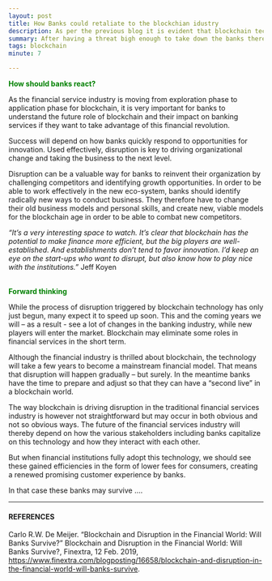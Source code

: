 ```yaml
---
layout: post
title: How Banks could retaliate to the blockchian idustry
description: As per the previous blog it is evident that blockchain tech is comming for the banking and the finance industry, now in this section we would be listing that how banks could retaliate.
summary: After having a threat bigh enough to take down the banks there are some plans on which banks are working to take down the growing blockchain solutions 
tags: blockchain
minute: 7

---
```


<b><span style="color:green">How should banks react?</span></b><br>

As the financial service industry is moving from exploration phase to application phase for blockchain, it is very important for banks to understand the future role of blockchain and their impact on banking services if they want to take advantage of this financial revolution.

Success will depend on how banks quickly respond to opportunities for innovation. Used effectively, disruption is key to driving organizational change and taking the business to the next level.

Disruption can be a valuable way for banks  to reinvent  their organization by challenging competitors and identifying growth opportunities. In order to be able to work effectively in the new eco-system, banks should identify radically new ways to conduct business. They therefore have to change their old business models and personal skills, and create new, viable models for the blockchain age in order to be able to combat new competitors.

*“It’s a very interesting space to watch. It’s clear that blockchain has the potential to make finance more efficient, but the big players are well-established. And establishments don’t tend to favor innovation. I’d keep an eye on the start-ups who want to disrupt, but also know how to play nice with the institutions.”* Jeff Koyen

<br>
<b><span style="color:green">Forward thinking</span></b><br>

While the process of disruption triggered by blockchain technology has only just begun, many expect it to speed up soon. This and the coming years we will – as a result - see a lot of changes in the banking industry, while new players will enter the market. Blockchain may eliminate some roles in financial services in the short term.

Although the financial industry is thrilled about blockchain, the technology will take a few years to become a mainstream financial model. That means that disruption will happen gradually – but surely. In the meantime banks have the time to prepare and adjust so that they can have a “second live” in a blockchain world.

The way blockchain is driving disruption in the traditional financial services industry is however not straightforward but may occur in both obvious and not so obvious ways. The future of the financial services industry will thereby depend on how the various stakeholders including banks capitalize on this technology and how they interact with each other.

But when financial institutions fully adopt this technology, we should see these gained efficiencies in the form of lower fees for consumers, creating a renewed promising customer experience by banks.  

In that case these banks may survive ….




---

#### REFERENCES

Carlo R.W. De Meijer. “Blockchain and Disruption in the Financial World: Will Banks Survive?” Blockchain and Disruption in the Financial World: Will Banks Survive?, Finextra, 12 Feb. 2019, https://www.finextra.com/blogposting/16658/blockchain-and-disruption-in-the-financial-world-will-banks-survive. 